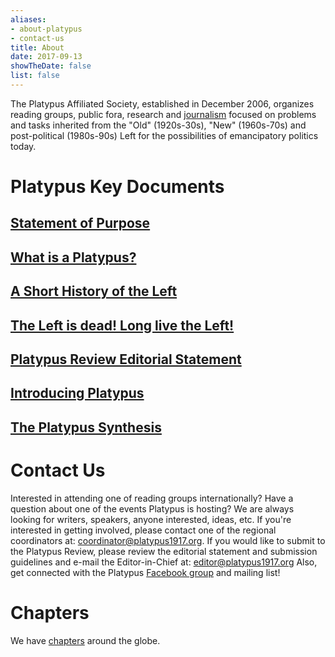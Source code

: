 ```yaml
---
aliases:
- about-platypus
- contact-us
title: About
date: 2017-09-13
showTheDate: false
list: false
---
```


The Platypus Affiliated Society, established in December 2006, organizes reading groups, public fora, research and [journalism](/platypus-review) focused on problems and tasks inherited from the "Old" (1920s-30s), "New" (1960s-70s) and post-political (1980s-90s) Left for the possibilities of emancipatory politics today.

# Platypus Key Documents

## [Statement of Purpose](/about/statement-of-purpose/)

## [What is a Platypus?](/about/what-is-a-platypus/)

## [A Short History of the Left](/about/a-short-history-of-the-left/)

## [The Left is dead! Long live the Left!](/about/the-left-is-dead-long-live-the-left)

## [Platypus Review Editorial Statement](/about/editorial-statement)

## [Introducing Platypus](/about/introducing-platypus)

## [The Platypus Synthesis](/about/platypus-synthesis)


# Contact Us

Interested in attending one of reading groups internationally? Have a question about one of the events Platypus is hosting? We are always looking for writers, speakers, anyone interested, ideas, etc. If you're interested in getting involved, please contact one of the regional coordinators at: [coordinator@platypus1917.org](mailto:coordinator@platypus1917.org). If you would like to submit to the Platypus Review, please review the editorial statement and submission guidelines and e-mail the Editor-in-Chief at: [editor@platypus1917.org](mailto:editor@platypus1917.org) Also, get connected with the Platypus [Facebook group](https://www.facebook.com/groups/Platypus1917/) and mailing list!


# Chapters

We have [chapters](/chapters) around the globe.
